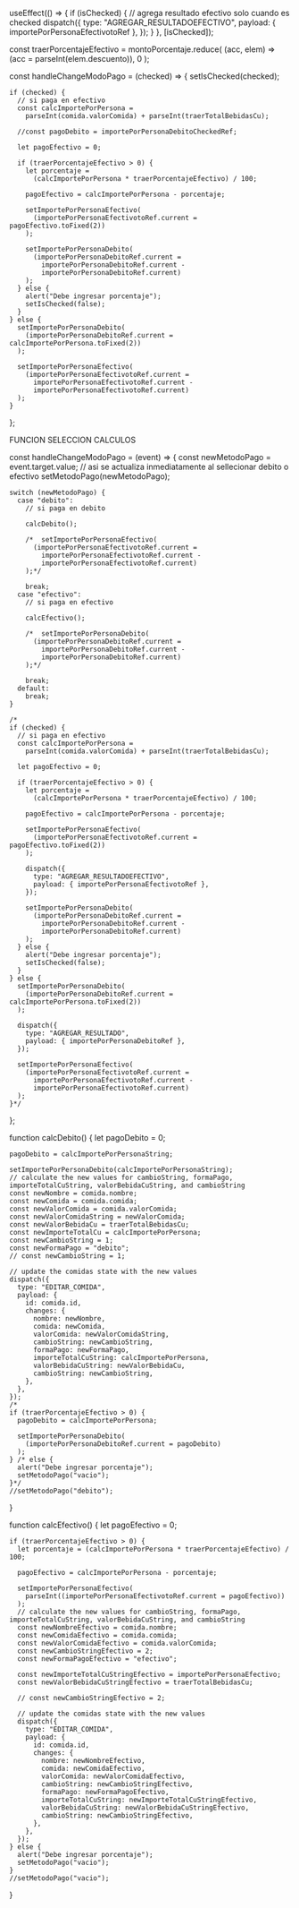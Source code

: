 useEffect(() => {
if (isChecked) {
// agrega resultado efectivo solo cuando es checked
dispatch({
type: "AGREGAR_RESULTADOEFECTIVO",
payload: { importePorPersonaEfectivotoRef },
});
}
}, [isChecked]);

const traerPorcentajeEfectivo = montoPorcentaje.reduce(
(acc, elem) => (acc = parseInt(elem.descuento)),
0
);

const handleChangeModoPago = (checked) => {
setIsChecked(checked);

    if (checked) {
      // si paga en efectivo
      const calcImportePorPersona =
        parseInt(comida.valorComida) + parseInt(traerTotalBebidasCu);

      //const pagoDebito = importePorPersonaDebitoCheckedRef;

      let pagoEfectivo = 0;

      if (traerPorcentajeEfectivo > 0) {
        let porcentaje =
          (calcImportePorPersona * traerPorcentajeEfectivo) / 100;

        pagoEfectivo = calcImportePorPersona - porcentaje;

        setImportePorPersonaEfectivo(
          (importePorPersonaEfectivotoRef.current = pagoEfectivo.toFixed(2))
        );

        setImportePorPersonaDebito(
          (importePorPersonaDebitoRef.current =
            importePorPersonaDebitoRef.current -
            importePorPersonaDebitoRef.current)
        );
      } else {
        alert("Debe ingresar porcentaje");
        setIsChecked(false);
      }
    } else {
      setImportePorPersonaDebito(
        (importePorPersonaDebitoRef.current = calcImportePorPersona.toFixed(2))
      );

      setImportePorPersonaEfectivo(
        (importePorPersonaEfectivotoRef.current =
          importePorPersonaEfectivotoRef.current -
          importePorPersonaEfectivotoRef.current)
      );
    }

};

FUNCION SELECCION CALCULOS

const handleChangeModoPago = (event) => {
const newMetodoPago = event.target.value; // asi se actualiza inmediatamente al sellecionar debito o efectivo
setMetodoPago(newMetodoPago);

    switch (newMetodoPago) {
      case "debito":
        // si paga en debito

        calcDebito();

        /*  setImportePorPersonaEfectivo(
          (importePorPersonaEfectivotoRef.current =
            importePorPersonaEfectivotoRef.current -
            importePorPersonaEfectivotoRef.current)
        );*/

        break;
      case "efectivo":
        // si paga en efectivo

        calcEfectivo();

        /*  setImportePorPersonaDebito(
          (importePorPersonaDebitoRef.current =
            importePorPersonaDebitoRef.current -
            importePorPersonaDebitoRef.current)
        );*/

        break;
      default:
        break;
    }

    /*
    if (checked) {
      // si paga en efectivo
      const calcImportePorPersona =
        parseInt(comida.valorComida) + parseInt(traerTotalBebidasCu);

      let pagoEfectivo = 0;

      if (traerPorcentajeEfectivo > 0) {
        let porcentaje =
          (calcImportePorPersona * traerPorcentajeEfectivo) / 100;

        pagoEfectivo = calcImportePorPersona - porcentaje;

        setImportePorPersonaEfectivo(
          (importePorPersonaEfectivotoRef.current = pagoEfectivo.toFixed(2))
        );

        dispatch({
          type: "AGREGAR_RESULTADOEFECTIVO",
          payload: { importePorPersonaEfectivotoRef },
        });

        setImportePorPersonaDebito(
          (importePorPersonaDebitoRef.current =
            importePorPersonaDebitoRef.current -
            importePorPersonaDebitoRef.current)
        );
      } else {
        alert("Debe ingresar porcentaje");
        setIsChecked(false);
      }
    } else {
      setImportePorPersonaDebito(
        (importePorPersonaDebitoRef.current = calcImportePorPersona.toFixed(2))
      );

      dispatch({
        type: "AGREGAR_RESULTADO",
        payload: { importePorPersonaDebitoRef },
      });

      setImportePorPersonaEfectivo(
        (importePorPersonaEfectivotoRef.current =
          importePorPersonaEfectivotoRef.current -
          importePorPersonaEfectivotoRef.current)
      );
    }*/

};

function calcDebito() {
let pagoDebito = 0;

    pagoDebito = calcImportePorPersonaString;

    setImportePorPersonaDebito(calcImportePorPersonaString);
    // calculate the new values for cambioString, formaPago, importeTotalCuString, valorBebidaCuString, and cambioString
    const newNombre = comida.nombre;
    const newComida = comida.comida;
    const newValorComida = comida.valorComida;
    const newValorComidaString = newValorComida;
    const newValorBebidaCu = traerTotalBebidasCu;
    const newImporteTotalCu = calcImportePorPersona;
    const newCambioString = 1;
    const newFormaPago = "debito";
    // const newCambioString = 1;

    // update the comidas state with the new values
    dispatch({
      type: "EDITAR_COMIDA",
      payload: {
        id: comida.id,
        changes: {
          nombre: newNombre,
          comida: newComida,
          valorComida: newValorComidaString,
          cambioString: newCambioString,
          formaPago: newFormaPago,
          importeTotalCuString: calcImportePorPersona,
          valorBebidaCuString: newValorBebidaCu,
          cambioString: newCambioString,
        },
      },
    });
    /*
    if (traerPorcentajeEfectivo > 0) {
      pagoDebito = calcImportePorPersona;

      setImportePorPersonaDebito(
        (importePorPersonaDebitoRef.current = pagoDebito)
      );
    } /* else {
      alert("Debe ingresar porcentaje");
      setMetodoPago("vacio");
    }*/
    //setMetodoPago("debito");

}

function calcEfectivo() {
let pagoEfectivo = 0;

    if (traerPorcentajeEfectivo > 0) {
      let porcentaje = (calcImportePorPersona * traerPorcentajeEfectivo) / 100;

      pagoEfectivo = calcImportePorPersona - porcentaje;

      setImportePorPersonaEfectivo(
        parseInt((importePorPersonaEfectivotoRef.current = pagoEfectivo))
      );
      // calculate the new values for cambioString, formaPago, importeTotalCuString, valorBebidaCuString, and cambioString
      const newNombreEfectivo = comida.nombre;
      const newComidaEfectivo = comida.comida;
      const newValorComidaEfectivo = comida.valorComida;
      const newCambioStringEfectivo = 2;
      const newFormaPagoEfectivo = "efectivo";

      const newImporteTotalCuStringEfectivo = importePorPersonaEfectivo;
      const newValorBebidaCuStringEfectivo = traerTotalBebidasCu;

      // const newCambioStringEfectivo = 2;

      // update the comidas state with the new values
      dispatch({
        type: "EDITAR_COMIDA",
        payload: {
          id: comida.id,
          changes: {
            nombre: newNombreEfectivo,
            comida: newComidaEfectivo,
            valorComida: newValorComidaEfectivo,
            cambioString: newCambioStringEfectivo,
            formaPago: newFormaPagoEfectivo,
            importeTotalCuString: newImporteTotalCuStringEfectivo,
            valorBebidaCuString: newValorBebidaCuStringEfectivo,
            cambioString: newCambioStringEfectivo,
          },
        },
      });
    } else {
      alert("Debe ingresar porcentaje");
      setMetodoPago("vacio");
    }
    //setMetodoPago("vacio");

}
